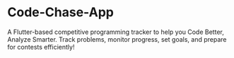 # Code-Chase-App
A Flutter-based competitive programming tracker to help you Code Better, Analyze Smarter. Track problems, monitor progress, set goals, and prepare for contests efficiently!

